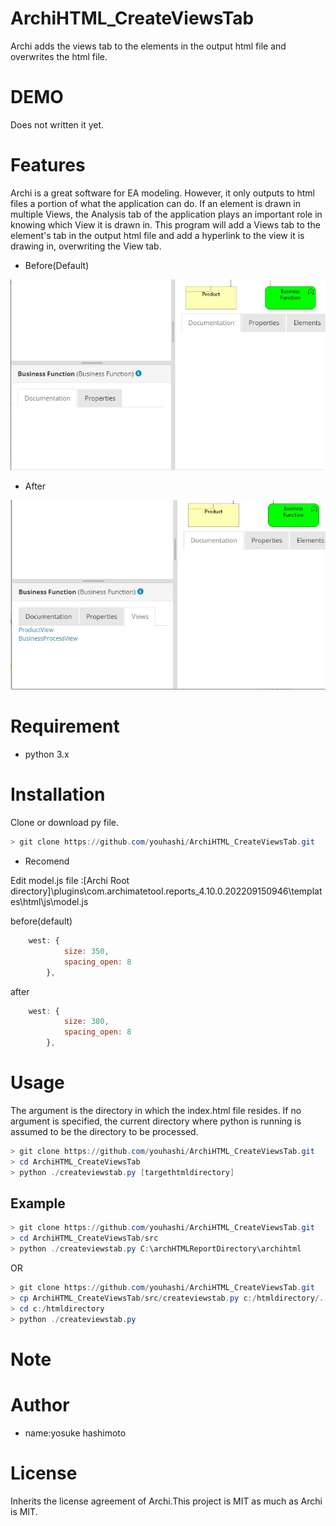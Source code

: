 # ArchiHTML_CreateViewsTab

Archi adds the views tab to the elements in the output html file and overwrites the html file.
 
# DEMO
 
 Does not written it yet.

# Features
 
 Archi is a great software for EA modeling. However, it only outputs to html files a portion of what the application can do.
If an element is drawn in multiple Views, the Analysis tab of the application plays an important role in knowing which View it is drawn in.
This program will add a Views tab to the element's tab in the output html file and add a hyperlink to the view it is drawing in, overwriting the View tab.

* Before(Default)

![before(default)](./img/before.JPG)

* After

![after](./img/after.JPG)

 
# Requirement
 
* python 3.x

# Installation
 
Clone or download py file.
```powershell
> git clone https://github.com/youhashi/ArchiHTML_CreateViewsTab.git
```

* Recomend

Edit model.js file :[Archi Root directory]\plugins\com.archimatetool.reports_4.10.0.202209150946\templates\html\js\model.js

before(default)
```javascript
    west: {
			size: 350,
			spacing_open: 8
		},
```

after
```javascript
    west: {
			size: 380,
			spacing_open: 8
		},
```
# Usage
 
The argument is the directory in which the index.html file resides.
If no argument is specified, the current directory where python is running is assumed to be the directory to be processed.

```powershell
> git clone https://github.com/youhashi/ArchiHTML_CreateViewsTab.git
> cd ArchiHTML_CreateViewsTab
> python ./createviewstab.py [targethtmldirectory]
```

## Example

```powershell
> git clone https://github.com/youhashi/ArchiHTML_CreateViewsTab.git
> cd ArchiHTML_CreateViewsTab/src
> python ./createviewstab.py C:\archHTMLReportDirectory\archihtml
```

OR

```powershell
> git clone https://github.com/youhashi/ArchiHTML_CreateViewsTab.git
> cp ArchiHTML_CreateViewsTab/src/createviewstab.py c:/htmldirectory/.
> cd c:/htmldirectory
> python ./createviewstab.py
```

 
# Note
 
 
# Author
 
* name:yosuke hashimoto
 
# License
 
Inherits the license agreement of Archi.This project is MIT as much as Archi is MIT.